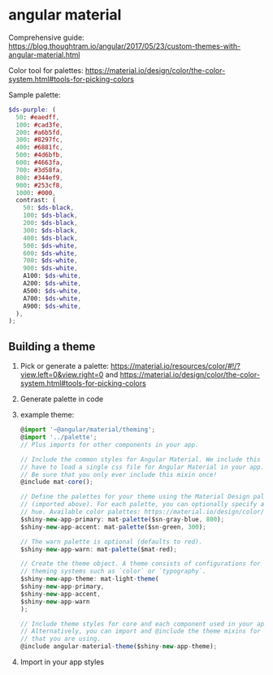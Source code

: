 # angular material

Comprehensive guide: https://blog.thoughtram.io/angular/2017/05/23/custom-themes-with-angular-material.html

Color tool for palettes: https://material.io/design/color/the-color-system.html#tools-for-picking-colors

Sample palette:

```scss
$ds-purple: (
  50: #eaedff,
  100: #cad3fe,
  200: #a6b5fd,
  300: #8297fc,
  400: #6881fc,
  500: #4d6bfb,
  600: #4663fa,
  700: #3d58fa,
  800: #344ef9,
  900: #253cf8,
  1000: #000,
  contrast: (
    50: $ds-black,
    100: $ds-black,
    200: $ds-black,
    300: $ds-black,
    400: $ds-black,
    500: $ds-white,
    600: $ds-white,
    700: $ds-white,
    900: $ds-white,
    A100: $ds-white,
    A200: $ds-white,
    A500: $ds-white,
    A700: $ds-white,
    A900: $ds-white,
  ),
);
```

## Building a theme

1. Pick or generate a palette: <https://material.io/resources/color/#!/?view.left=0&view.right=0> and <https://material.io/design/color/the-color-system.html#tools-for-picking-colors>

1. Generate palette in code
1. example theme:

    ```typescript
    @import '~@angular/material/theming';
    @import '../palette';
    // Plus imports for other components in your app.

    // Include the common styles for Angular Material. We include this here so that you only
    // have to load a single css file for Angular Material in your app.
    // Be sure that you only ever include this mixin once!
    @include mat-core();

    // Define the palettes for your theme using the Material Design palettes available in palette.scss
    // (imported above). For each palette, you can optionally specify a default, lighter, and darker
    // hue. Available color palettes: https://material.io/design/color/
    $shiny-new-app-primary: mat-palette($sn-gray-blue, 800);
    $shiny-new-app-accent: mat-palette($sn-green, 300);

    // The warn palette is optional (defaults to red).
    $shiny-new-app-warn: mat-palette($mat-red);

    // Create the theme object. A theme consists of configurations for individual
    // theming systems such as `color` or `typography`.
    $shiny-new-app-theme: mat-light-theme(
    $shiny-new-app-primary,
    $shiny-new-app-accent,
    $shiny-new-app-warn
    );

    // Include theme styles for core and each component used in your app.
    // Alternatively, you can import and @include the theme mixins for each component
    // that you are using.
    @include angular-material-theme($shiny-new-app-theme);

    ```
1. Import in your app styles